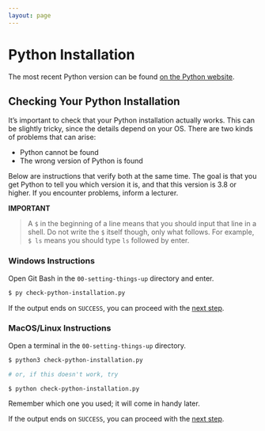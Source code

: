 ```yaml
---
layout: page
---
```


# Python Installation

The most recent Python version can be found [on the Python website](https://www.python.org/downloads/).

## Checking Your Python Installation

It’s important to check that your Python installation actually works.
This can be slightly tricky, since the details depend on your OS.
There are two kinds of problems that can arise:

* Python cannot be found
* The wrong version of Python is found

Below are instructions that verify both at the same time.
The goal is that you get Python to tell you which version it is, and that this version is 3.8 or higher.
If you encounter problems, inform a lecturer.

**IMPORTANT**

> A `$` in the beginning of a line means that you should input that line in a shell.
> Do not write the `$` itself though, only what follows.
> For example, `$ ls` means you should type `ls` followed by enter.

### Windows Instructions

Open Git Bash in the `00-setting-things-up` directory and enter.

```bash
$ py check-python-installation.py
```

If the output ends on `SUCCESS`, you can proceed with the [next step](python-packages.md).

### MacOS/Linux Instructions

Open a terminal in the `00-setting-things-up` directory.

```bash
$ python3 check-python-installation.py

# or, if this doesn't work, try

$ python check-python-installation.py
```

Remember which one you used; it will come in handy later.

If the output ends on `SUCCESS`, you can proceed with the [next step](python-packages.md).
